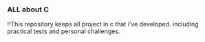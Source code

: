 ### ALL about C
!!This repository keeps all project in c that i've developed. including practical tests and personal challenges.